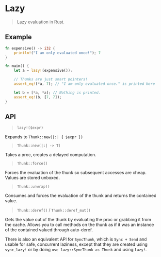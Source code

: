 # Lazy

> Lazy evaluation in Rust.

## Example

```rust
fn expensive() -> i32 {
    println!("I am only evaluated once!"); 7
}

fn main() {
    let a = lazy!(expensive());

    // Thunks are just smart pointers!
    assert_eq!(*a, 7); // "I am only evaluated once." is printed here

    let b = [*a, *a]; // Nothing is printed.
    assert_eq!(b, [7, 7]);
}
```

## API

> `lazy!($expr)`

Expands to `Thunk::new(|:| { $expr })`

> `Thunk::new(|:| -> T)`

Takes a proc, creates a delayed computation.

> `Thunk::force()`

Forces the evaluation of the thunk so subsequent accesses are cheap. Values are
stored unboxed.

> `Thunk::unwrap()`

Consumes and forces the evaluation of the thunk and returns the contained
value.

> `Thunk::deref()` / `Thunk::deref_mut()`

Gets the value out of the thunk by evaluating the proc or grabbing it
from the cache. Allows you to call methods on the thunk as if it was
an instance of the contained valued through auto-deref.

There is also an equivalent API for `SyncThunk`, which is `Sync + Send` and
usable for safe, concurrent laziness, except that they are created using
`sync_lazy!` or by doing `use lazy::SyncThunk as Thunk` and using `lazy!`.

